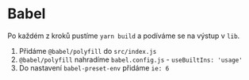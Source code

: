 # Babel
Po každém z kroků pustíme `yarn build` a podíváme se na výstup v `lib`.

1. Přidáme `@babel/polyfill` do `src/index.js`
2. `@babel/polyfill` nahradíme `babel.config.js` - `useBuiltIns: 'usage'`
3. Do nastavení `babel-preset-env` přidáme `ie: 6`
